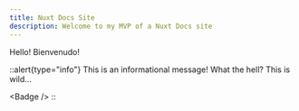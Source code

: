 ```yaml
---
title: Nuxt Docs Site
description: Welcome to my MVP of a Nuxt Docs site
---
```


Hello! Bienvenudo!

::alert{type="info"}
This is an informational message! What the hell? This is wild...

\<Badge />
::
